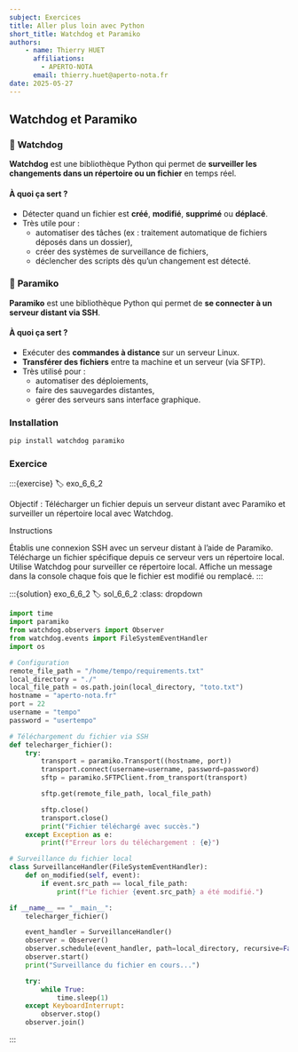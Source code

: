 ```yaml
---
subject: Exercices
title: Aller plus loin avec Python
short_title: Watchdog et Paramiko
authors: 
    - name: Thierry HUET
      affiliations: 
        - APERTO-NOTA
      email: thierry.huet@aperto-nota.fr
date: 2025-05-27
---
```

## Watchdog et Paramiko

### 🐶 **Watchdog**
**Watchdog** est une bibliothèque Python qui permet de **surveiller les changements dans un répertoire ou un fichier** en temps réel.

#### À quoi ça sert ?
- Détecter quand un fichier est **créé**, **modifié**, **supprimé** ou **déplacé**.
- Très utile pour :
  - automatiser des tâches (ex : traitement automatique de fichiers déposés dans un dossier),
  - créer des systèmes de surveillance de fichiers,
  - déclencher des scripts dès qu’un changement est détecté.

### 🔐 **Paramiko**
**Paramiko** est une bibliothèque Python qui permet de **se connecter à un serveur distant via SSH**.

#### À quoi ça sert ?
- Exécuter des **commandes à distance** sur un serveur Linux.
- **Transférer des fichiers** entre ta machine et un serveur (via SFTP).
- Très utilisé pour :
  - automatiser des déploiements,
  - faire des sauvegardes distantes,
  - gérer des serveurs sans interface graphique.

### Installation

```bash
pip install watchdog paramiko
```

### Exercice

:::{exercise} 
:label: exo_6_6_2

Objectif : Télécharger un fichier depuis un serveur distant avec Paramiko et surveiller un répertoire local avec Watchdog.

Instructions

Établis une connexion SSH avec un serveur distant à l’aide de Paramiko.
Télécharge un fichier spécifique depuis ce serveur vers un répertoire local.
Utilise Watchdog pour surveiller ce répertoire local.
Affiche un message dans la console chaque fois que le fichier est modifié ou remplacé.
:::

:::{solution} exo_6_6_2
:label: sol_6_6_2
:class: dropdown

```python
import time
import paramiko
from watchdog.observers import Observer
from watchdog.events import FileSystemEventHandler
import os

# Configuration
remote_file_path = "/home/tempo/requirements.txt"
local_directory = "./"
local_file_path = os.path.join(local_directory, "toto.txt")
hostname = "aperto-nota.fr"
port = 22
username = "tempo"
password = "usertempo"

# Téléchargement du fichier via SSH
def telecharger_fichier():
    try:
        transport = paramiko.Transport((hostname, port))
        transport.connect(username=username, password=password)
        sftp = paramiko.SFTPClient.from_transport(transport)

        sftp.get(remote_file_path, local_file_path)

        sftp.close()
        transport.close()
        print("Fichier téléchargé avec succès.")
    except Exception as e:
        print(f"Erreur lors du téléchargement : {e}")

# Surveillance du fichier local
class SurveillanceHandler(FileSystemEventHandler):
    def on_modified(self, event):
        if event.src_path == local_file_path:
            print(f"Le fichier {event.src_path} a été modifié.")

if __name__ == "__main__":
    telecharger_fichier()

    event_handler = SurveillanceHandler()
    observer = Observer()
    observer.schedule(event_handler, path=local_directory, recursive=False)
    observer.start()
    print("Surveillance du fichier en cours...")

    try:
        while True:
            time.sleep(1)
    except KeyboardInterrupt:
        observer.stop()
    observer.join()
```

:::